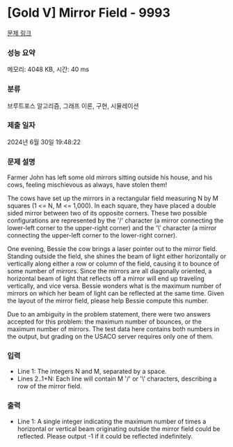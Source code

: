 # [Gold V] Mirror Field - 9993 

[문제 링크](https://www.acmicpc.net/problem/9993) 

### 성능 요약

메모리: 4048 KB, 시간: 40 ms

### 분류

브루트포스 알고리즘, 그래프 이론, 구현, 시뮬레이션

### 제출 일자

2024년 6월 30일 19:48:22

### 문제 설명

<p>Farmer John has left some old mirrors sitting outside his house, and his cows, feeling mischievous as always, have stolen them!</p>

<p>The cows have set up the mirrors in a rectangular field measuring N by M squares (1 <= N, M <= 1,000). In each square, they have placed a double sided mirror between two of its opposite corners. These two possible configurations are represented by the '/' character (a mirror connecting the lower-left corner to the upper-right corner) and the '\' character (a mirror connecting the upper-left corner to the lower-right corner).</p>

<p>One evening, Bessie the cow brings a laser pointer out to the mirror field. Standing outside the field, she shines the beam of light either horizontally or vertically along either a row or column of the field, causing it to bounce of some number of mirrors. Since the mirrors are all diagonally oriented, a horizontal beam of light that reflects off a mirror will end up traveling vertically, and vice versa. Bessie wonders what is the maximum number of mirrors on which her beam of light can be reflected at the same time. Given the layout of the mirror field, please help Bessie compute this number.</p>

<p>Due to an ambiguity in the problem statement, there were two answers accepted for this problem: the maximum number of bounces, or the maximum number of mirrors.  The test data here contains both numbers in the output, but grading on the USACO server requires only one of them.</p>

### 입력 

 <ul>
	<li>Line 1: The integers N and M, separated by a space.</li>
	<li>Lines 2..1+N: Each line will contain M '/' or '\' characters, describing a row of the mirror field.</li>
</ul>

### 출력 

 <ul>
	<li>Line 1: A single integer indicating the maximum number of times a horizontal or vertical beam originating outside the mirror field could be reflected. Please output -1 if it could be reflected indefinitely.</li>
</ul>

